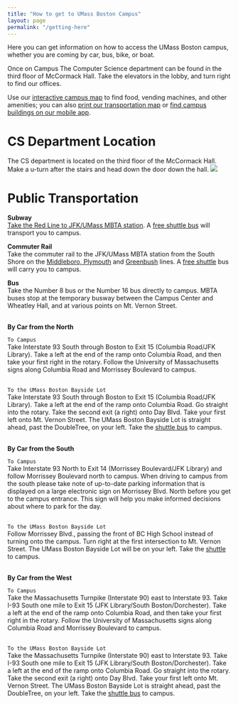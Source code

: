 ```yaml
---
title: "How to get to UMass Boston Campus"
layout: page
permalink: "/getting-here"
---
```


Here you can get information on how to access the UMass Boston campus, whether you are coming by car, bus, bike, or boat.

Once on Campus The Computer Science department can be found in the third floor of McCormack Hall. Take the elevators in the lobby, and turn right to find our offices.

Use our [interactive campus map](https://umb.edu/map) to find food, vending machines, and other amenities; you can also [print our transportation map](https://www.umb.edu/the_university/getting_here/parking/map) or [find campus buildings on our mobile app](https://umboston-prod.modolabs.net/default/).

# CS Department Location

The CS department is located on the third floor of the McCormack Hall. Make a u-turn after the stairs and head down the door down the hall.
<img src="/WEB/images/McCormackThirdFloor-TEMP.jpg"><br>

# Public Transportation

**Subway** \
[Take the Red Line to JFK/UMass MBTA station](https://www.mbta.com/schedules/Red/line). A [free shuttle bus](https://www.umb.edu/the_university/getting_here/shuttle_bus_information) will transport you to campus.

**Commuter Rail** \
Take the commuter rail to the JFK/UMass MBTA station from the South Shore on the [Middleboro, Plymouth](https://www.mbta.com/schedules) and [Greenbush](https://www.mbta.com/alerts/subway#details) lines. A [free shuttle](https://www.umb.edu/the_university/getting_here/shuttle_bus_information) bus will carry you to campus.

**Bus** \
Take the Number 8 bus or the Number 16 bus directly to campus. MBTA buses stop at the temporary busway between the Campus Center and Wheatley Hall, and at various points on Mt. Vernon Street.

\
**By Car from the North**

`To Campus` \
Take Interstate 93 South through Boston to Exit 15 (Columbia Road/JFK Library). Take a left at the end of the ramp onto Columbia Road, and then take your first right in the rotary. Follow the University of Massachusetts signs along Columbia Road and Morrissey Boulevard to campus.

\
`To the UMass Boston Bayside Lot` \
Take Interstate 93 South through Boston to Exit 15 (Columbia Road/JFK Library). Take a left at the end of the ramp onto Columbia Road. Go straight into the rotary. Take the second exit (a right) onto Day Blvd. Take your first left onto Mt. Vernon Street. The UMass Boston Bayside Lot is straight ahead, past the DoubleTree, on your left. Take the [shuttle bus](https://www.umb.edu/the_university/getting_here/shuttle_bus_information) to campus.

\
**By Car from the South**

`To Campus` \
Take Interstate 93 North to Exit 14 (Morrissey Boulevard/JFK Library) and follow Morrissey Boulevard north to campus. When driving to campus from the south please take note of up-to-date parking information that is displayed on a large electronic sign on Morrissey Blvd. North before you get to the campus entrance. This sign will help you make informed decisions about where to park for the day.

\
`To the UMass Boston Bayside Lot` \
Follow Morrissey Blvd., passing the front of BC High School instead of turning onto the campus. Turn right at the first intersection to Mt. Vernon Street. The UMass Boston Bayside Lot will be on your left. Take the [shuttle](https://www.umb.edu/the_university/getting_here/shuttle_bus_information) to campus.

\
**By Car from the West**

`To Campus` \
Take the Massachusetts Turnpike (Interstate 90) east to Interstate 93. Take I-93 South one mile to Exit 15 (JFK Library/South Boston/Dorchester). Take a left at the end of the ramp onto Columbia Road, and then take your first right in the rotary. Follow the University of Massachusetts signs along Columbia Road and Morrissey Boulevard to campus.

\
`To the UMass Boston Bayside Lot` \
Take the Massachusetts Turnpike (Interstate 90) east to Interstate 93. Take I-93 South one mile to Exit 15 (JFK Library/South Boston/Dorchester). Take a left at the end of the ramp onto Columbia Road. Go straight into the rotary. Take the second exit (a right) onto Day Blvd. Take your first left onto Mt. Vernon Street. The UMass Boston Bayside Lot is straight ahead, past the DoubleTree, on your left. Take the [shuttle bus](https://www.umb.edu/the_university/getting_here/shuttle_bus_information) to campus.
